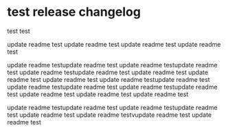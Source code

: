 # test release changelog

test test

update readme test
update readme test
update readme test
update readme test

update readme testupdate readme test
update readme testupdate readme test
update readme testupdate readme test
update readme test
update readme test
update readme test
update readme testupdate readme test
update readme testupdate readme test
update readme testupdate readme test
update readme test
update readme test
update readme test

update readme testupdate readme test
update readme testupdate readme test
update readme test
update readme testvupdate readme test
update readme test